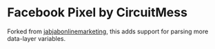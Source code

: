 Facebook Pixel by CircuitMess
========================

Forked from [jabjabonlinemarketing](https://github.com/jabjabonlinemarketing/FacebookPixel-by-JabJab), this adds support for parsing more data-layer variables.
